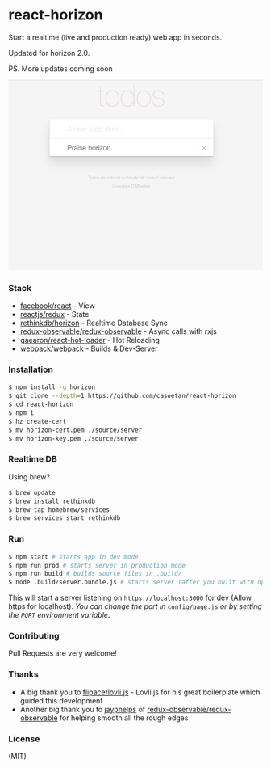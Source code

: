 # react-horizon

Start a realtime (live and production ready) web app in seconds.

Updated for horizon 2.0.

PS. More updates coming soon

![react-horizon Preview](static/images/preview.png)

### Stack

- [facebook/react](https://github.com/facebook/react) - View
- [reactjs/redux](https://github.com/reactjs/redux) - State
- [rethinkdb/horizon](https://github.com/rethinkdb/horizon) - Realtime Database Sync
- [redux-observable/redux-observable](https://github.com/redux-observable/redux-observable) - Async calls with rxjs
- [gaearon/react-hot-loader](https://github.com/gaearon/react-hot-loader) - Hot Reloading
- [webpack/webpack](https://github.com/webpack/webpack) - Builds & Dev-Server

### Installation
``` bash
$ npm install -g horizon
$ git clone --depth=1 https://github.com/casoetan/react-horizon
$ cd react-horizon
$ npm i
$ hz create-cert
$ mv horizon-cert.pem ./source/server
$ mv horizon-key.pem ./source/server
```

### Realtime DB
Using brew?
``` bash
$ brew update
$ brew install rethinkdb
$ brew tap homebrew/services
$ brew services start rethinkdb
```


### Run
``` bash
$ npm start # starts app in dev mode
$ npm run prod # starts server in production mode
$ npm run build # builds source files in .build/
$ node .build/server.bundle.js # starts server (after you built with npm run build)
```

This will start a server listening on ```https://localhost:3000``` for dev (Allow https for localhost).
*You can change the port in* ```config/page.js``` *or by setting the ```PORT``` environment variable*.

### Contributing
Pull Requests are very welcome!

### Thanks
- A big thank you to [flipace/lovli.js](http://github.com/flipace/lovli.js) - Lovli.js for his great boilerplate which guided this development
- Another big thank you to [jayphelps](http://github.com/jayphelps) of [redux-observable/redux-observable](http://github.com/redux-observable/redux-observable) for helping smooth all the rough edges

### License
(MIT)
